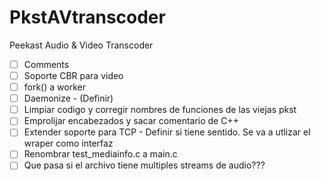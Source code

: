 # PkstAVtranscoder
Peekast Audio &amp; Video Transcoder

- [ ] Comments
- [ ] Soporte CBR para video
- [ ] fork() a worker
- [ ] Daemonize - (Definir)
- [ ] Limpiar codigo y corregir nombres de funciones de las viejas pkst
- [ ] Emprolijar encabezados y sacar comentario de C++
- [ ] Extender soporte para TCP - Definir si tiene sentido. Se va a utlizar el wraper como interfaz
- [ ] Renombrar test_mediainfo.c a main.c
- [ ] Que pasa si el archivo tiene multiples streams de audio???

